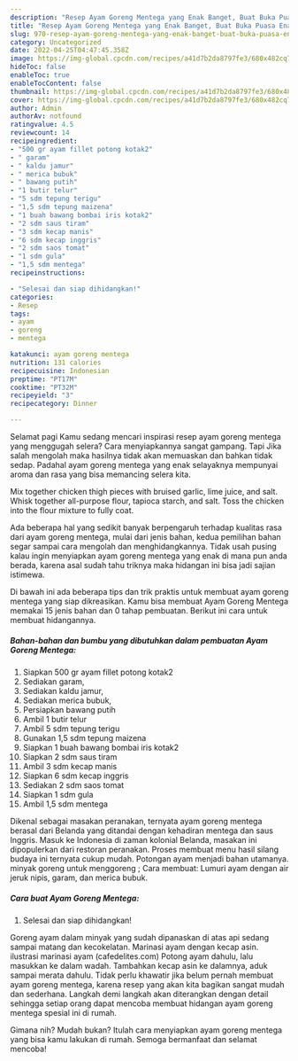 ```yaml
---
description: "Resep Ayam Goreng Mentega yang Enak Banget, Buat Buka Puasa Enak"
title: "Resep Ayam Goreng Mentega yang Enak Banget, Buat Buka Puasa Enak"
slug: 970-resep-ayam-goreng-mentega-yang-enak-banget-buat-buka-puasa-enak
category: Uncategorized
date: 2022-04-25T04:47:45.358Z
image: https://img-global.cpcdn.com/recipes/a41d7b2da8797fe3/680x482cq70/ayam-goreng-mentega-foto-resep-utama.jpg
hideToc: false
enableToc: true
enableTocContent: false
thumbnail: https://img-global.cpcdn.com/recipes/a41d7b2da8797fe3/680x482cq70/ayam-goreng-mentega-foto-resep-utama.jpg
cover: https://img-global.cpcdn.com/recipes/a41d7b2da8797fe3/680x482cq70/ayam-goreng-mentega-foto-resep-utama.jpg
author: Admin
authorAv: notfound
ratingvalue: 4.5
reviewcount: 14
recipeingredient:
- "500 gr ayam fillet potong kotak2"
- " garam"
- " kaldu jamur"
- " merica bubuk"
- " bawang putih"
- "1 butir telur"
- "5 sdm tepung terigu"
- "1,5 sdm tepung maizena"
- "1 buah bawang bombai iris kotak2"
- "2 sdm saus tiram"
- "3 sdm kecap manis"
- "6 sdm kecap inggris"
- "2 sdm saos tomat"
- "1 sdm gula"
- "1,5 sdm mentega"
recipeinstructions:

- "Selesai dan siap dihidangkan!"
categories:
- Resep
tags:
- ayam
- goreng
- mentega

katakunci: ayam goreng mentega 
nutrition: 131 calories
recipecuisine: Indonesian
preptime: "PT17M"
cooktime: "PT32M"
recipeyield: "3"
recipecategory: Dinner

---
```



Selamat pagi Kamu sedang mencari inspirasi resep ayam goreng mentega yang menggugah selera? Cara menyiapkannya sangat gampang. Tapi Jika salah mengolah maka hasilnya tidak akan memuaskan dan bahkan tidak sedap. Padahal ayam goreng mentega yang enak selayaknya mempunyai aroma dan rasa yang bisa memancing selera kita.


Mix together chicken thigh pieces with bruised garlic, lime juice, and salt. Whisk together all-purpose flour, tapioca starch, and salt. Toss the chicken into the flour mixture to fully coat.

Ada beberapa hal yang sedikit banyak berpengaruh terhadap kualitas rasa dari ayam goreng mentega, mulai dari jenis bahan, kedua pemilihan bahan segar sampai cara mengolah dan menghidangkannya. Tidak usah pusing kalau ingin menyiapkan ayam goreng mentega yang enak di mana pun anda berada, karena asal sudah tahu triknya maka hidangan ini bisa jadi sajian istimewa.


Di bawah ini ada beberapa tips dan trik praktis untuk membuat ayam goreng mentega yang siap dikreasikan. Kamu bisa membuat Ayam Goreng Mentega memakai 15 jenis bahan dan 0 tahap pembuatan. Berikut ini cara untuk membuat hidangannya.

<!--inarticleads1-->

##### Bahan-bahan dan bumbu yang dibutuhkan dalam pembuatan Ayam Goreng Mentega:

1. Siapkan 500 gr ayam fillet potong kotak2
1. Sediakan  garam,
1. Sediakan  kaldu jamur,
1. Sediakan  merica bubuk,
1. Persiapkan  bawang putih
1. Ambil 1 butir telur
1. Ambil 5 sdm tepung terigu
1. Gunakan 1,5 sdm tepung maizena
1. Siapkan 1 buah bawang bombai iris kotak2
1. Siapkan 2 sdm saus tiram
1. Ambil 3 sdm kecap manis
1. Siapkan 6 sdm kecap inggris
1. Sediakan 2 sdm saos tomat
1. Siapkan 1 sdm gula
1. Ambil 1,5 sdm mentega


Dikenal sebagai masakan peranakan, ternyata ayam goreng mentega berasal dari Belanda yang ditandai dengan kehadiran mentega dan saus Inggris. Masuk ke Indonesia di zaman kolonial Belanda, masakan ini dipopulerkan dari restoran peranakan. Proses membuat menu hasil silang budaya ini ternyata cukup mudah. Potongan ayam menjadi bahan utamanya. minyak goreng untuk menggoreng ; Cara membuat: Lumuri ayam dengan air jeruk nipis, garam, dan merica bubuk. 

<!--inarticleads2-->

##### Cara buat Ayam Goreng Mentega:


1. Selesai dan siap dihidangkan!

Goreng ayam dalam minyak yang sudah dipanaskan di atas api sedang sampai matang dan kecokelatan. Marinasi ayam dengan kecap asin. ilustrasi marinasi ayam (cafedelites.com) Potong ayam dahulu, lalu masukkan ke dalam wadah. Tambahkan kecap asin ke dalamnya, aduk sampai merata dahulu. Tidak perlu khawatir jika belum pernah membuat ayam goreng mentega, karena resep yang akan kita bagikan sangat mudah dan sederhana. Langkah demi langkah akan diterangkan dengan detail sehingga setiap orang dapat mencoba membuat hidangan ayam goreng mentega spesial ini di rumah. 

Gimana nih? Mudah bukan? Itulah cara menyiapkan ayam goreng mentega yang bisa kamu lakukan di rumah. Semoga bermanfaat dan selamat mencoba!

